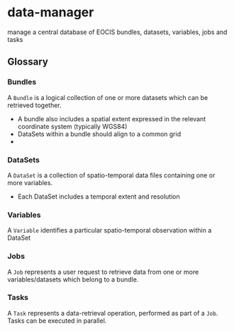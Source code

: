 # data-manager

manage a central database of EOCIS bundles, datasets, variables, jobs and tasks

## Glossary

### Bundles

A `Bundle` is a logical collection of one or more datasets which can be retrieved together.  

* A bundle also includes a spatial extent expressed in the relevant coordinate system (typically WGS84) 
* DataSets within a bundle should align to a common grid
* 
### DataSets

A `DataSet` is a collection of spatio-temporal data files containing one or more variables.

* Each DataSet includes a temporal extent and resolution

### Variables

A `Variable` identifies a particular spatio-temporal observation within a DataSet

### Jobs

A `Job` represents a user request to retrieve data from one or more variables/datasets which belong to a bundle.

### Tasks

A `Task` represents a data-retrieval operation, performed as part of a `Job`.  Tasks can be executed in parallel.